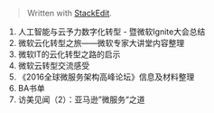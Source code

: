 


> Written with [StackEdit](https://stackedit.io/).


1. 人工智能与云予力数字化转型 - 暨微软Ignite大会总结
2. 微软云化转型之旅——微软专家大讲堂内容整理
3.  微软IT的云化转型之路的启示
4. 微软云转型交流感受
5. 《2016全球微服务架构高峰论坛》信息及材料整理
6. BA书单
7. 访美见闻（2）：亚马逊”微服务“之道
